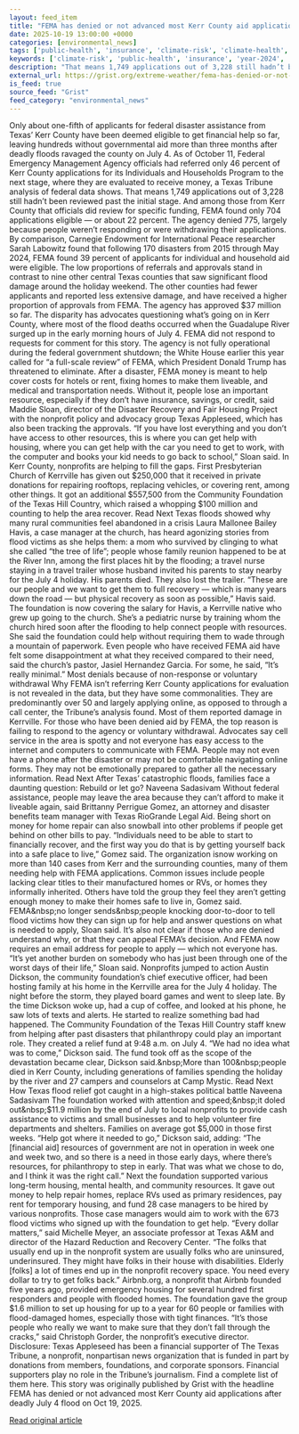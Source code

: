 ```yaml
---
layout: feed_item
title: "FEMA has denied or not advanced most Kerr County aid applications after deadly July 4 flood"
date: 2025-10-19 13:00:00 +0000
categories: [environmental_news]
tags: ['public-health', 'insurance', 'climate-risk', 'climate-health', 'year-2024', 'flooding', 'urgent', 'extreme-weather']
keywords: ['climate-risk', 'public-health', 'insurance', 'year-2024', 'climate-health', 'fema', 'advanced', 'denied']
description: "That means 1,749 applications out of 3,228 still hadn’t been reviewed past the initial stage"
external_url: https://grist.org/extreme-weather/fema-has-denied-or-not-advanced-most-kerr-county-aid-applications-after-deadly-july-4-flood/
is_feed: true
source_feed: "Grist"
feed_category: "environmental_news"
---
```


Only about one-fifth of applicants for federal disaster assistance from Texas&#8217; Kerr County have been deemed eligible to get financial help so far, leaving hundreds without governmental aid more than three months after deadly floods ravaged the county on July 4. As of October 11, Federal Emergency Management Agency officials had referred only 46 percent of Kerr County applications for its Individuals and Households Program to the next stage, where they are evaluated to receive money, a Texas Tribune analysis of federal data shows. That means 1,749 applications out of 3,228 still hadn’t been reviewed past the initial stage. And among those from Kerr County that officials did review for specific funding, FEMA found only 704 applications eligible — or about 22 percent. The agency denied 775, largely because people weren’t responding or were withdrawing their applications. By comparison, Carnegie Endowment for International Peace researcher Sarah Labowitz&nbsp;found that&nbsp;following 170 disasters from 2015 through May 2024, FEMA found 39 percent of applicants for individual and household aid were eligible. The low proportions of referrals and approvals stand in contrast to nine other central Texas counties that saw significant flood damage around the holiday weekend. The other counties had fewer applicants and reported less extensive damage, and have received a higher proportion of approvals from FEMA. The agency has approved $37 million so far. The disparity has advocates questioning what’s going on in Kerr County, where most of the flood deaths occurred when the Guadalupe River surged up in the early morning hours of July 4. FEMA did not respond to requests for comment for this story. The agency is not fully operational during the federal government shutdown; the White House earlier this year called for “a full-scale review” of FEMA, which President Donald Trump has threatened to eliminate. After a disaster, FEMA money is meant to help cover costs for hotels or rent, fixing homes to make them liveable, and medical and transportation needs. Without it, people lose an important resource, especially if they don’t have insurance, savings, or credit, said Maddie Sloan, director of the Disaster Recovery and Fair Housing Project with the nonprofit policy and advocacy group Texas Appleseed, which has also been tracking the approvals. “If you have lost everything and you don’t have access to other resources, this is where you can get help with housing, where you can get help with the car you need to get to work, with the computer and books your kid needs to go back to school,” Sloan said. In Kerr County, nonprofits are helping to fill the gaps. First Presbyterian Church of Kerrville has given out $250,000 that it received in private donations for repairing rooftops, replacing vehicles, or covering rent, among other things. It got an additional $557,500 from the Community Foundation of the Texas Hill Country, which raised a whopping $100 million and counting to help the area recover. Read Next Texas floods showed why many rural communities feel abandoned in a crisis Laura Mallonee Bailey Havis, a case manager at the church, has heard agonizing stories from flood victims as she helps them: a mom who survived by clinging to what she called “the tree of life”; people whose family reunion happened to be at the River Inn, among the first places hit by the flooding; a travel nurse staying in a travel trailer whose husband invited his parents to stay nearby for the July 4 holiday. His parents died. They also lost the trailer. “These are our people and we want to get them to full recovery — which is many years down the road — but physical recovery as soon as possible,” Havis said. The foundation is now covering the salary for Havis, a Kerrville native who grew up going to the church. She’s a pediatric nurse by training whom the church hired soon after the flooding to help connect people with resources. She said the foundation could help without requiring them to wade through a mountain of paperwork. Even people who have received FEMA aid have felt some disappointment at what they received compared to their need, said the church’s pastor, Jasiel Hernandez Garcia. For some, he said, “It’s really minimal.” Most denials because of non-response or voluntary withdrawal Why FEMA isn’t referring Kerr County applications for evaluation is not revealed in the data, but they have some commonalities. They are predominantly over 50 and largely applying online, as opposed to through a call center, the Tribune’s analysis found. Most of them reported damage in Kerrville. For those who have been denied aid by FEMA, the top reason is failing to respond to the agency or voluntary withdrawal. Advocates say cell service in the area is spotty and not everyone has easy access to the internet and computers to communicate with FEMA. People may not even have a phone after the disaster or may not be comfortable navigating online forms. They may not be emotionally prepared to gather all the necessary information. Read Next After Texas’ catastrophic floods, families face a daunting question: Rebuild or let go? Naveena Sadasivam Without federal assistance, people may leave the area because they can’t afford to make it liveable again, said Brittanny Perrigue Gomez, an attorney and disaster benefits team manager with Texas RioGrande Legal Aid. Being short on money for home repair can also snowball into other problems if people get behind on other bills to pay. “Individuals need to be able to start to financially recover, and the first way you do that is by getting yourself back into a safe place to live,” Gomez said. The organization isnow working on more than 140 cases from Kerr and the surrounding counties, many of them needing help with FEMA applications. Common issues include people lacking clear titles to their manufactured homes or RVs, or homes they informally inherited. Others have told the group they feel they aren’t getting enough money to make their homes safe to live in, Gomez said. FEMA&nbsp;no longer sends&nbsp;people knocking door-to-door to tell flood victims how they can sign up for help and answer questions on what is needed to apply, Sloan said. It’s also not clear if those who are denied understand why, or that they can appeal FEMA’s decision. And FEMA now requires an email address for people to apply — which not everyone has. “It’s yet another burden on somebody who has just been through one of the worst days of their life,” Sloan said. Nonprofits jumped to action Austin Dickson, the community foundation’s chief executive officer, had been hosting family at his home in the Kerrville area for the July 4 holiday. The night before the storm, they played board games and went to sleep late. By the time Dickson woke up, had a cup of coffee, and looked at his phone, he saw lots of texts and alerts. He started to realize something bad had happened. The Community Foundation of the Texas Hill Country staff knew from helping after past disasters that philanthropy could play an important role. They created a relief fund at 9:48 a.m. on July 4. “We had no idea what was to come,” Dickson said. The fund took off as the scope of the devastation became clear, Dickson said.&nbsp;More than 100&nbsp;people died in Kerr County, including generations of families spending the holiday by the river and 27 campers and counselors at Camp Mystic. Read Next How Texas flood relief got caught in a high-stakes political battle Naveena Sadasivam The foundation worked with attention and speed;&nbsp;it doled out&nbsp;$11.9 million by the end of July to local nonprofits to provide cash assistance to victims and small businesses and to help volunteer fire departments and shelters. Families on average got $5,000 in those first weeks. “Help got where it needed to go,” Dickson said, adding: “The [financial aid] resources of government are not in operation in week one and week two, and so there is a need in those early days, where there’s resources, for philanthropy to step in early. That was what we chose to do, and I think it was the right call.” Next the foundation supported various long-term housing, mental health, and community resources. It gave out money to help repair homes, replace RVs used as primary residences, pay rent for temporary housing, and fund 28 case managers to be hired by various nonprofits. Those case managers would aim to work with the 673 flood victims who signed up with the foundation to get help. “Every dollar matters,” said Michelle Meyer, an associate professor at Texas A&amp;M and director of the Hazard Reduction and Recovery Center. “The folks that usually end up in the nonprofit system are usually folks who are uninsured, underinsured. They might have folks in their house with disabilities. Elderly [folks] a lot of times end up in the nonprofit recovery space. You need every dollar to try to get folks back.” Airbnb.org, a nonprofit that Airbnb founded five years ago, provided emergency housing for several hundred first responders and people with flooded homes. The foundation gave the group $1.6 million to set up housing for up to a year for 60 people or families with flood-damaged homes, especially those with tight finances. “It’s those people who really we want to make sure that they don’t fall through the cracks,” said Christoph Gorder, the nonprofit’s executive director. Disclosure: Texas Appleseed has been a financial supporter of The Texas Tribune, a nonprofit, nonpartisan news organization that is funded in part by donations from members, foundations, and corporate sponsors. Financial supporters play no role in the Tribune’s journalism. Find a complete list of them here. This story was originally published by Grist with the headline FEMA has denied or not advanced most Kerr County aid applications after deadly July 4 flood on Oct 19, 2025.

[Read original article](https://grist.org/extreme-weather/fema-has-denied-or-not-advanced-most-kerr-county-aid-applications-after-deadly-july-4-flood/)
